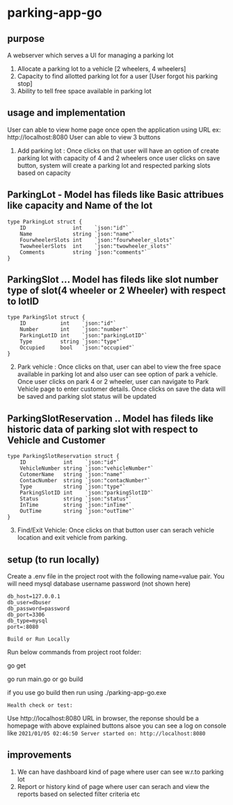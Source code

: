 # parking-app-go

## purpose

A  webserver which serves a UI for managing a parking lot
   1. Allocate a parking lot to a vehicle [2 wheelers, 4 wheelers]
   2. Capacity to find allotted parking lot for a user [User forgot his parking stop]
   3. Ability to tell free space available in parking lot

## usage and implementation

User can able to view home page once open the application using URL ex: http://localhost:8080
User can able to view 3 buttons

1. Add parking lot : Once clicks on that user will have an option of create parking lot with capacity of 4 and 2 wheelers once user clicks on save button, system will create a parking lot and respected parking slots based on capacity

## ParkingLot - Model has fileds like Basic attribues like capacity and Name of the lot

```
type ParkingLot struct {
	ID               int    `json:"id"`
	Name             string `json:"name"`
	FourwheelerSlots int    `json:"fourwheeler_slots"`
	TwowheelerSlots  int    `json:"twowheeler_slots"`
	Comments         string `json:"comments"`
}
```

## ParkingSlot ... Model has fileds like slot number type of slot(4 wheeler or 2 Wheeler) with respect to lotID
```
type ParkingSlot struct {
	ID           int    `json:"id"`
	Number       int    `json:"number"`
	ParkingLotID int    `json:"parkingLotID"`
	Type         string `json:"type"`
	Occupied     bool   `json:"occupied"`
}
```

2. Park vehicle : Once clicks on that, user can abel to view the free space available in parking lot and also user can see option of park a vehicle. Once user clicks on park 4 or 2 wheeler, user can navigate to Park Vehicle page to enter customer details. Once clicks on save the data will be saved and parking slot status will be updated

## ParkingSlotReservation .. Model has fileds like historic data of parking slot with respect to Vehicle and Customer
```
type ParkingSlotReservation struct {
	ID            int    `json:"id"`
	VehicleNumber string `json:"vehicleNumber"`
	CutomerName   string `json:"name"`
	ContacNumber  string `json:"contacNumber"`
	Type          string `json:"type"`
	ParkingSlotID int    `json:"parkingSlotID"`
	Status        string `json:"status"`
	InTime        string `json:"inTime"`
	OutTime       string `json:"outTime"`
}
```

3. Find/Exit Vehicle: Once clicks on that button user can serach vehicle location and exit vehicle from parking.

## setup (to run locally)

Create a .env file in the project root with the following name=value pair. You will need mysql database username password (not shown here)

```
db_host=127.0.0.1
db_user=dbuser
db_password=password
db_port=3306
db_type=mysql
port=:8080
```

```
Build or Run Locally
```

Run below commands from project root folder: 

go get

go run main.go or go build

if you use go build then run using ./parking-app-go.exe

`````
Health check or test:
`````

Use  http://localhost:8080 URL in browser, the reponse should be a homepage with above explained buttons
alsoe you can see a log on console like `2021/01/05 02:46:50 Server started on: http://localhost:8080`

## improvements

1. We can have dashboard kind of page where user can see w.r.to parking lot
2. Report or history kind of page where user can serach and view the reports based on selected filter criteria
etc 
